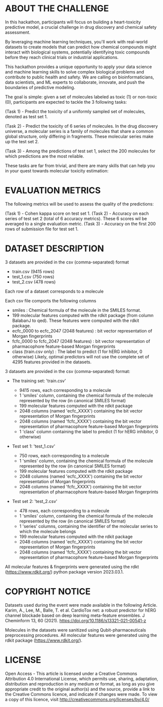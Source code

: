 # ABOUT THE CHALLENGE

In this hackathon, participants will focus on building a heart-toxicity predictive model, a crucial challenge in drug discovery and chemical safety assessment.
 
By leveraging machine learning techniques, you'll work with real-world datasets to create models that can predict how chemical compounds might interact with biological systems, potentially identifying toxic compounds before they reach clinical trials or industrial applications.
 
This hackathon provides a unique opportunity to apply your data science and machine learning skills to solve complex biological problems and contribute to public health and safety. We are calling on bioinformaticians, data scientists, and ML experts to collaborate, innovate, and push the boundaries of predictive modeling.

The goal is simple: given a set of molecules labeled as toxic (1) or non-toxic (0), participants are expected to tackle the 3 following tasks:

(Task 1) - Predict the toxicity of a uniformly sampled set of molecules, denoted as test set 1.

(Task 2) - Predict the toxicity of 6 series of molecules. In the drug discovery universe, a molecular series is a family of molecules that share a common global structure, only differing in fragments. These molecular series make up the test set 2.

(Task 3) - Among the predictions of test set 1, select the 200 molecules for which predictions are the most reliable.

These tasks are far from trivial, and there are many skills that can help you in your quest towards molecular toxicity estimation:


# EVALUATION METRICS

The following metrics will be used to assess the quality of the predictions:

(Task 1) - Cohen kappa score on test set 1.
(Task 2) - Accuracy on each series of test set 2 (total of 6 accuracy metrics). These 6 scores wil be averaged to a single evaluation metric.
(Task 3) - Accuracy on the first 200 rows of submission file for test set 1.

# DATASET DESCRIPTION

3 datasets are provided in the csv (comma-separated) format
- train.csv   (9415 rows)
- test_1.csv  (750 rows)
- test_2.csv  (478 rows)

Each row of a dataset corresponds to a molecule

Each csv file comports the following columns
- smiles : Chemical formula of the molecule in the SMILES format.
- 199 molecular features computed with the rdkit package (from column BalabanJ to qed). These features were computed with the rdkit package.
- ecfc_0000 to ecfc_2047 (2048 features) : bit vector representation of Morgan fingerprints
- fcfc_0000 to fcfc_2047 (2048 features) : bit vector representation of pharmacophore feature-based Morgan fingerprints
- class (train.csv only) :  The label to predict (1 for hERG inhibitor, 0 otherwise)
Likely, optimal predictors will not use the complete set of 4295 features provided in the datasets.

3 datasets are provided in the csv (comma-separated) format:

- The training set: 'train.csv'
    - 9415 rows, each corresponding to a molecule
    - 1 'smiles' column, containing the chemical formula of the molecule represented by the row (in canonical SMILES format)
    - 199 molecular features computed with the rdkit package
    - 2048 columns (named 'ecfc_XXXX') containing the bit vector representation of Morgan fingerprints
    - 2048 columns (named 'fcfc_XXXX') containing the bit vector representation of pharmacophore feature-based Morgan fingerprints
    - 1 'class' column containing the label to predict (1 for hERG inhibitor, 0 otherwise)

- Test set 1: 'test_1.csv'
    - 750 rows, each corresponding to a molecule
    - 1 'smiles' column, containing the chemical formula of the molecule represented by the row (in canonical SMILES format)
    - 199 molecular features computed with the rdkit package
    - 2048 columns (named 'ecfc_XXXX') containing the bit vector representation of Morgan fingerprints
    - 2048 columns (named 'fcfc_XXXX') containing the bit vector representation of pharmacophore feature-based Morgan fingerprints

- Test set 2: 'test_2.csv'
    - 478 rows, each corresponding to a molecule
    - 1 'smiles' column, containing the chemical formula of the molecule represented by the row (in canonical SMILES format)
    - 1 'series' columns, containing the identifier of the molecular series to which the molecule belongs
    - 199 molecular features computed with the rdkit package
    - 2048 columns (named 'ecfc_XXXX') containing the bit vector representation of Morgan fingerprints
    - 2048 columns (named 'fcfc_XXXX') containing the bit vector representation of pharmacophore feature-based Morgan fingerprints


All molecular features & fingerprints were generated using the rdkt (https://www.rdkit.org/) python package version 2023.03.1.


# COPYRIGHT NOTICE


Datasets used during the event were made available in the following Article.
Karim, A., Lee, M., Balle, T. et al. CardioTox net: a robust predictor for hERG channel blockade based on
deep learning meta-feature ensembles. J Cheminform 13, 60 (2021). https://doi.org/10.1186/s13321-021-00541-z

Molecules in the datasets were sanitized using Qubit-pharmaceuticals preprocessing procedures.
All molecular features were generated using the rdkit package (https://www.rdkit.org/).


# LICENSE


Open Access - This article is licensed under a Creative Commons Attribution 4.0 International License, which 
permits use, sharing, adaptation, distribution and reproduction in any medium or format, as long as you give appropriate credit to the
original author(s) and the source, provide a link to the Creative Commons licence, and indicate if changes were made. To view a copy
of this licence, visit http://creativecommons.org/licenses/by/4.0/
